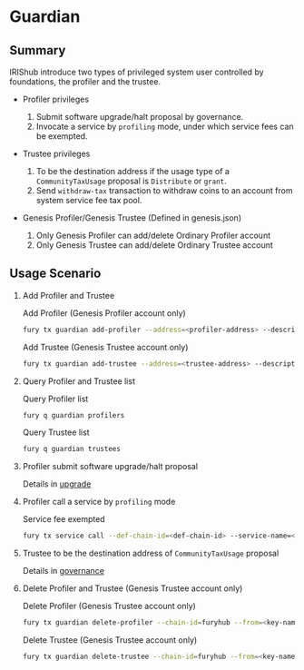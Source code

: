 # Guardian

## Summary

IRIShub introduce two types of privileged system user controlled by foundations, the profiler and the trustee.

* Profiler privileges
    1. Submit software upgrade/halt proposal by governance.
    2. Invocate a service by `profiling` mode, under which service fees can be exempted.

* Trustee privileges
    1. To be the destination address if the usage type of a `CommunityTaxUsage` proposal is `Distribute` or `grant`.
    2. Send `withdraw-tax` transaction to withdraw coins to an account from system service fee tax pool.

* Genesis Profiler/Genesis Trustee (Defined in genesis.json)
    1. Only Genesis Profiler can add/delete Ordinary Profiler account
    2. Only Genesis Trustee can add/delete Ordinary Trustee account

## Usage Scenario

1. Add Profiler and Trustee

    Add Profiler (Genesis Profiler account only)

    ```bash
    fury tx guardian add-profiler --address=<profiler-address> --description=<profiler-description> --chain-id=furyhub --from=<key-name> --fees=0.3fury
    ```

    Add Trustee (Genesis Trustee account only)

    ```bash
    fury tx guardian add-trustee --address=<trustee-address> --description=<trustee-description> --chain-id=furyhub --from=<key-name> --fees=0.3fury
    ```

2. Query Profiler and Trustee list

    Query Profiler list

    ```bash
    fury q guardian profilers
    ```

    Query Trustee list

    ```bash
    fury q guardian trustees
    ```

3. Profiler submit software upgrade/halt proposal

    Details in [upgrade](upgrade.md)

4. Profiler call a service by `profiling` mode

    Service fee exempted

    ```bash
    fury tx service call --def-chain-id=<def-chain-id> --service-name=<service-name> --method-id=<method-id> --bind-chain-id=<bind-chain-id> --provider=<provider-address> --service-fee=1fury --request-data=<request-data> --chain-id=furyhub --from=<key-name> --fees=0.3fury --profiling=true
    ```

5. Trustee to be the destination address of `CommunityTaxUsage` proposal

    Details in [governance](governance.md#proposals-on-community-funds-usage)

6. Delete Profiler and Trustee (Genesis Trustee account only)

    Delete Profiler (Genesis Trustee account only)

    ```bash
    fury tx guardian delete-profiler --chain-id=furyhub --from=<key-name> --fees=0.3fury --address=<profiler-address>
    ```

    Delete Trustee (Genesis Trustee account only)

    ```bash
    fury tx guardian delete-trustee --chain-id=furyhub --from=<key-name> --fees=0.3fury --address=<trustee-address>
    ```

